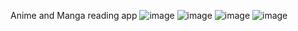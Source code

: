 Anime and Manga reading app
![image](https://github.com/tstojanovic8232/tim27-sbnz2023/assets/103071674/4713190d-bacd-45f0-82e7-8ac3f7899f58)
![image](https://github.com/tstojanovic8232/tim27-sbnz2023/assets/103071674/5b333ace-03b1-4d3e-aa04-8448ea3b41aa)
![image](https://github.com/tstojanovic8232/tim27-sbnz2023/assets/103071674/630b8fa5-f814-4c86-bcce-3dd290bb2646)
![image](https://github.com/tstojanovic8232/tim27-sbnz2023/assets/103071674/09219ac9-f50d-44dd-97c4-ea23aa88156a)

